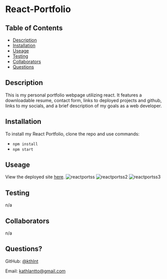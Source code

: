 # React-Portfolio

  ## Table of Contents
  - [Description](#description)
  - [Installation](#installation)
  - [Useage](#useage)
  - [Testing](#testing)
  - [Collaborators](#collaborators)
  - [Questions](#questions)

  ## Description 
  This is my personal portfolio webpage utilizing react. It features a downloadable resume, contact form, links to deployed projects and github, links to my socials, and a brief description of my goals as a web developer.
  
  

  ## Installation
  To install my React Portfolio, clone the repo and use commands:
  * ``npm install``
  * ``npm start``

  ## Useage 
 View the deployed site [here]().
  ![reactportss](https://user-images.githubusercontent.com/116473087/234048093-9daf7d54-4a2d-4861-ae0e-e8dda5b7d63f.png)
![reactportss2](https://user-images.githubusercontent.com/116473087/234048107-b4ed0b69-f66c-4af7-8cf2-4501afea1866.png)
![reactportss3](https://user-images.githubusercontent.com/116473087/234048126-a75de00b-1664-4fdd-bcc7-c321e812df21.png)


  ## Testing 
  n/a

  ## Collaborators 
  n/a

  ## Questions?

  GitHub: [@kthlnt](https://github.com/kthlnt)

  Email: kathlantto@gmail.com
